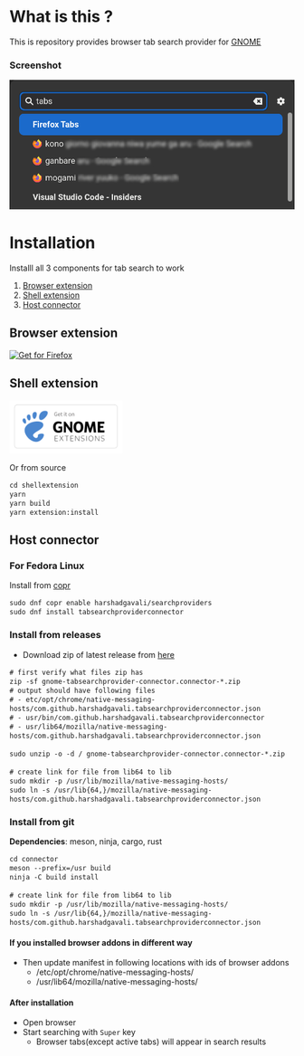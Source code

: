 # What is this ?
This is repository provides browser tab search provider for [GNOME](https://www.gnome.org/)
### Screenshot
![Firefox search screenshot](./assets/firefox-search-screenshot.png)

# Installation
Installl all 3 components for tab search to work
1. [Browser extension](#browser-extension)
1. [Shell extension](#shell-extension)
1. [Host connector](#host-connector)


## Browser extension

<a href="https://addons.mozilla.org/en-US/firefox/addon/tab-search-provider-for-gnome/">
<img src="https://blog.mozilla.org/addons/files/2020/04/get-the-addon-fx-apr-2020.svg" alt="Get for Firefox" width="200"/>
</a>

## Shell extension
<a href="https://extensions.gnome.org/extension/4733/browser-tabs/">
<img src="https://github.com/andyholmes/gnome-shell-extensions-badge/raw/master/get-it-on-ego.svg" alt="Get it on EGO" width="200" />
</a>

Or from source
```
cd shellextension
yarn
yarn build
yarn extension:install
```

## Host connector
### For Fedora Linux
Install from [copr](https://copr.fedorainfracloud.org/coprs/harshadgavali/searchproviders/)
```
sudo dnf copr enable harshadgavali/searchproviders
sudo dnf install tabsearchproviderconnector
```

### Install from releases
* Download zip of latest release from [here](https://github.com/harshadgavali/searchprovider-for-browser-tabs/releases/)
```
# first verify what files zip has
zip -sf gnome-tabsearchprovider-connector.connector-*.zip
# output should have following files
# - etc/opt/chrome/native-messaging-hosts/com.github.harshadgavali.tabsearchproviderconnector.json
# - usr/bin/com.github.harshadgavali.tabsearchproviderconnector
# - usr/lib64/mozilla/native-messaging-hosts/com.github.harshadgavali.tabsearchproviderconnector.json

sudo unzip -o -d / gnome-tabsearchprovider-connector.connector-*.zip

# create link for file from lib64 to lib
sudo mkdir -p /usr/lib/mozilla/native-messaging-hosts/
sudo ln -s /usr/lib{64,}/mozilla/native-messaging-hosts/com.github.harshadgavali.tabsearchproviderconnector.json
```

### Install from git
**Dependencies**: meson, ninja, cargo, rust
```
cd connector
meson --prefix=/usr build
ninja -C build install

# create link for file from lib64 to lib
sudo mkdir -p /usr/lib/mozilla/native-messaging-hosts/
sudo ln -s /usr/lib{64,}/mozilla/native-messaging-hosts/com.github.harshadgavali.tabsearchproviderconnector.json
```

#### If you installed browser addons in different way
* Then update manifest in following locations 
with ids of browser addons
  * /etc/opt/chrome/native-messaging-hosts/
  * /usr/lib64/mozilla/native-messaging-hosts/

#### After installation
* Open browser
* Start searching with `Super` key
  * Browser tabs(except active tabs) will appear in search results
